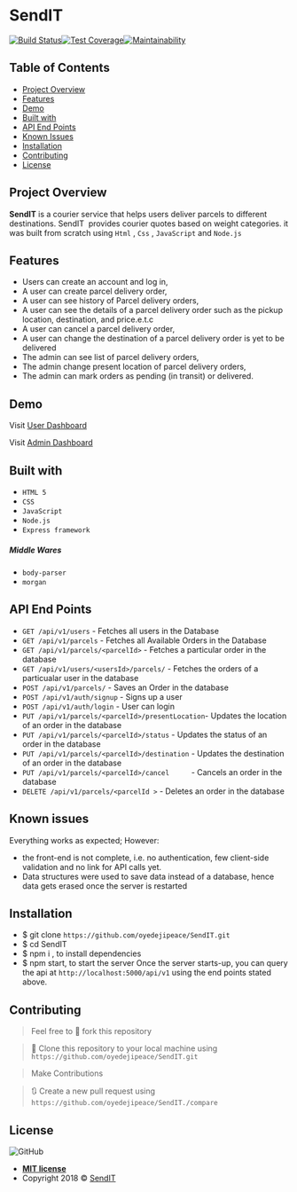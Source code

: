 # SendIT

 [![Build Status](https://travis-ci.org/oyedejipeace/SendIT-react.svg?branch=master)](https://travis-ci.org/oyedejipeace/SendIT-react)[![Test Coverage](https://api.codeclimate.com/v1/badges/1084a7543578780c4e77/test_coverage)](https://codeclimate.com/github/oyedejipeace/SendIT-react/test_coverage)[![Maintainability](https://api.codeclimate.com/v1/badges/1084a7543578780c4e77/maintainability)](https://codeclimate.com/github/oyedejipeace/SendIT-react/maintainability)



## Table of Contents

* [Project Overview](#Project-Overview)
* [Features](#Features)
* [Demo](#demo)
* [Built with](#built-with)
* [API End Points](#API-End-Points)
* [Known Issues](#Known-issues)
* [Installation](#Installation)
* [Contributing](#contributing)
* [License](#License)

## Project Overview
**SendIT** is a courier service that helps users deliver parcels to different destinations. SendIT  provides courier quotes based on weight categories. it was built from scratch using `Html` , `Css` , `JavaScript` and `Node.js`

## Features

- Users can create an account and log in,
- A user can create parcel delivery order,
- A user can see history of Parcel delivery orders,
- A user can see the details of a parcel delivery order such as the pickup location, destination, and price.e.t.c  
- A user can cancel a parcel delivery order,
- A user can change the destination of a parcel delivery order is yet to be delivered
- The admin can see list of parcel delivery orders,
- The admin change present location of parcel delivery orders,
- The admin can mark orders as pending (in transit) or delivered.

## Demo

Visit [User Dashboard](https://oyedejipeace.github.io/SendIT/UI)

Visit [Admin Dashboard](https://oyedejipeace.github.io/SendIT/UI/admin.html)

## Built with
- `HTML 5`
- `CSS`
- `JavaScript`
- `Node.js`
- `Express framework`

##### Middle Wares
- `body-parser`
- `morgan`

## API End Points
- `GET /api/v1/users`                             -   Fetches all users in the Database
- `GET /api/v1/parcels`                           -   Fetches all Available Orders in the Database
- `GET /api/v1/parcels/<parcelId>`                -   Fetches a particular order in the database
- `GET /api/v1/users/<usersId>/parcels/`      -   Fetches the orders of a particualar user in the database
- `POST /api/v1/parcels/`                         -   Saves an Order in the database
- `POST /api/v1/auth/signup`                      -   Signs up a user
- `POST /api/v1/auth/login`                       -   User can login
- `PUT /api/v1/parcels/<parcelId>/presentLocation`-   Updates the location of an order in the database
- `PUT /api/v1/parcels/<parcelId>/status`         -   Updates the status of an order in the database
- `PUT /api/v1/parcels/<parcelId>/destination`    -   Updates the destination of an order in the database
- `PUT /api/v1/parcels/<parcelId>/cancel     `    -   Cancels an order in the database
- `DELETE /api/v1/parcels/<parcelId >`            -   Deletes an order in the database

 
 ## Known issues
Everything works as expected; However:
- the front-end is not complete, i.e. no authentication, few client-side
   validation and no link for API calls yet.
- Data structures were used to save data instead of a database, hence data gets
   erased once the server is restarted

## Installation

- $ git clone `https://github.com/oyedejipeace/SendIT.git`
- $ cd SendIT
- $ npm i , to install dependencies
- $ npm start, to start the server
Once the server starts-up, you can query the api at `http://localhost:5000/api/v1` using the end points stated above.

## Contributing
>  Feel free to 🍴 fork this repository

>  👯 Clone this repository to your local machine using `https://github.com/oyedejipeace/SendIT.git`

> Make Contributions

> 🔃 Create a new pull request using `https://github.com/oyedejipeace/SendIT./compare`

## License
![GitHub](https://img.shields.io/github/license/mashape/apistatus.svg)

- **[MIT license](https://oyedejipeace.github.io/SendIT/UI/LICENSE.md)**
- Copyright 2018 © <a href="https://oyedejipeace.github.io/SendIT/UI" target="_blank">SendIT</a>

